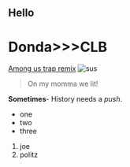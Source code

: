 ## Hello
# Donda>>>CLB
[Among us trap remix](https://www.youtube.com/watch?v=9WX97X4MN6s)
![sus](https://m.media-amazon.com/images/I/41tKs-+D6aL._AC_SY780_.jpg)
> On my momma we lit!

**Sometimes**- History needs a *push*.
- one
- two
- three

1. joe
2. politz

